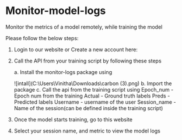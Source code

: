# Monitor-model-logs
Monitor the metrics of a model remotely, while training the model 


Please follow the below steps:

  1. Login to our website or Create a new account here:
  2. Call the API from your training script by following these steps
 
      a. Install the monitor-logs package using
      
      ![intall](C:\Users\Vinitha\Downloads\carbon (3).png)
      b. Import the package
      c. Call the api from the training script using 
        Epoch_num - Epoch num from the training
        Actual - Ground truth labels
        Preds - Predicted labels
        Username - username of the user
        Session_name - Name of the session(can be defined inside the training script)

  3. Once the model starts training, go to this website 
  4. Select your session name, and metric to view the model logs



